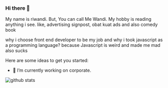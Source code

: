 ### Hi there 👋

My name is riwandi. But, You can call Me Wandi. My hobby is reading anything i see. like, advertising signpost, obat kuat ads and also comedy book

why i choose front end developer to be my job and why i took javascript as a programming language?
because Javascript is weird and made me mad also sucks

Here are some ideas to get you started:

- 🔭 I’m currently working on corporate.

![github stats](https://github-readme-stats.vercel.app/api?username=rwndy&show_icons=true)
